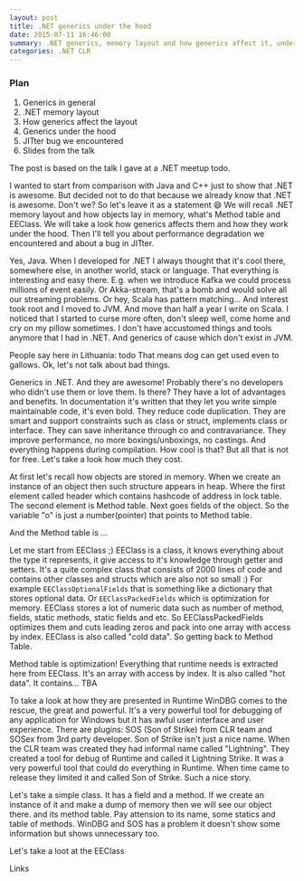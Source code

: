 ```yaml
---
layout: post
title: .NET generics under the hood
date: 2015-07-11 16:46:00
summary: .NET generics, memory layout and how generics affect it, under the hood, JITter bug
categories: .NET CLR
---
```


### Plan

  1. Generics in general
  2. .NET memory layout
  3. How generics affect the layout
  4. Generics under the hood
  5. JITter bug we encountered
  6. Slides from the talk

The post is based on the talk I gave at a .NET meetup todo.

I wanted to start from comparison with Java and C++ just to show that .NET is awesome. But decided not to do that because we already know that .NET is awesome. Don't we? So let's leave it as a statement :smile:
We will recall .NET memory layout and how objects lay in memory, what's Method table and EEClass. We will take a look how generics affects them and how they work under the hood. Then I'll tell you about performance degradation we encountered and about a bug in JITter.

Yes, Java. When I developed for .NET I always thought that it's cool there, somewhere else, in another world, stack or language. That everything is interesting and easy there. E.g. when we introduce Kafka we could process millions of event easily. Or Akka-stream, that's a bomb and would solve all our streaming problems. Or hey, Scala has pattern matching... And interest took root and I moved to JVM. And move than half a year I write on Scala. I noticed that I started to curse more often, don't sleep well, come home and cry on my pillow sometimes. I don't have accustomed  things and tools anymore that I had in .NET. And generics of cause which don't exist in JVM.

People say here in Lithuania: todo That means dog can get used even to gallows. Ok, let's not talk about bad things.

Generics in .NET. And they are awesome! Probably there's no developers who didn't use them or love them. Is there?
They have a lot of advantages and benefits. In documentation it's written that they let you write simple maintainable code, it's even bold. They reduce code duplication. They are smart and support constraints such as class or struct, implements class or interface. They can save inheritance through co and contravariance. They improve performance, no more boxings/unboxings, no castings. And everything happens during compilation. How cool is that? But all that is not for free. Let's take a look how much they cost.

At first let's recall how objects are stored in memory. When we create an instance of an object then such structure appears in heap. Where the first element called header which contains hashcode of address in lock table. The second element is Method table. Next goes fields of the object. So the variable "o" is just a number(pointer) that points to Method table.

And the Method table is ...

Let me start from EEClass ;) EEClass is a class, it knows everything about the type it represents, it give access to it's knowledge through getter and setters. It's a quite complex class that consists of 2000 lines of code and contains other classes and structs which are also not so small :) For example `EEClassOptionalFields` that is something like a dictionary that stores optional data. Or `EEClassPackedFields` which is optimization for memory. EEClass stores a lot of numeric data such as number of method, fields, static methods, static fields and etc. So EEClassPackedFields optimizes them and cuts leading zeros and pack into one array with access by index. EEClass is also called "cold data". So getting back to Method Table.

Method table is optimization! Everything that runtime needs is extracted here from EEClass. It's an array with access by index. It is also called "hot data". It contains... TBA

To take a look at how they are presented in Runtime WinDBG comes to the rescue, the great and powerful. It's a very powerful tool for debugging of any application for Windows but it has awful user interface and user experience. There are plugins: SOS (Son of Strike) from CLR team and SOSex from 3rd party developer. Son of Strike isn't just a nice name. When the CLR team was created they had informal name called "Lightning". They created a tool for debug of Runtime and called it Lightning Strike. It was a very powerful tool that could do everything in Runtime. When time came to release they limited it and called Son of Strike. Such a nice story.

Let's take a simple class. It has a field and a method. If we create an instance of it and make a dump of memory then we will see our object there. and its method table.
Pay attension to its name, some statics and table of methods. WinDBG and SOS has a problem it doesn't show some information but shows unnecessary too.

Let's take a loot at the EEClass

Links
